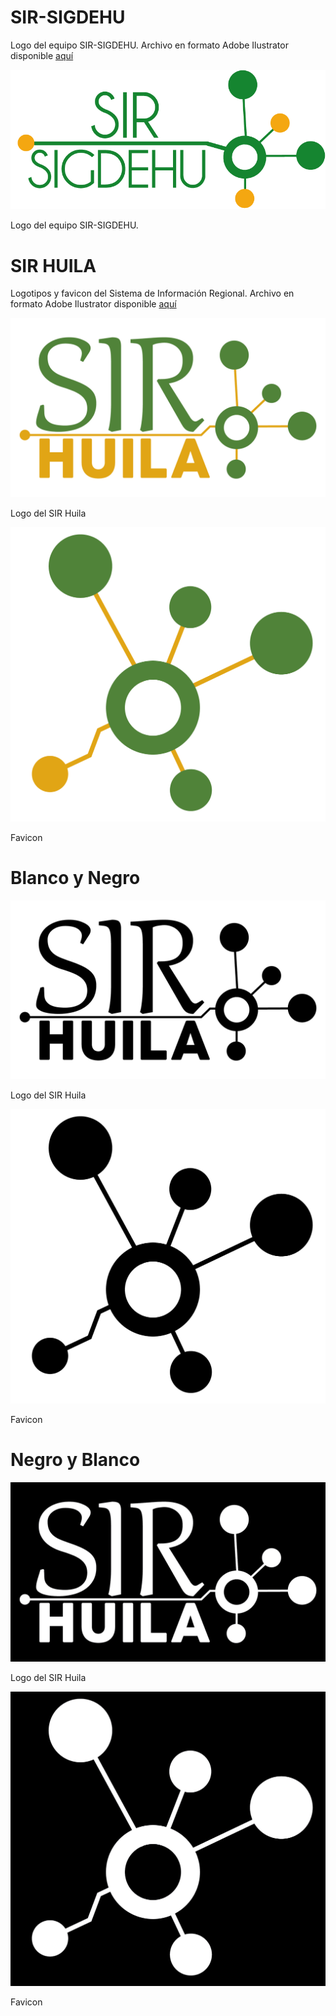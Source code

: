 # SIR-SIGDEHU

Logo del equipo SIR-SIGDEHU. Archivo en formato Adobe Ilustrator disponible [aquí](sir-sigdehu.ai)

![](sir-sigdehu.png)

Logo del equipo SIR-SIGDEHU.


# SIR HUILA

Logotipos y favicon del Sistema de Información Regional. Archivo en formato Adobe Ilustrator disponible [aquí](logo.ai)

![](logo.png)

Logo del SIR Huila

![](favicon.png)

Favicon

# Blanco y Negro

![](logo_wnb.png)

Logo del SIR Huila

![](favicon_wnb.png)

Favicon

# Negro y Blanco

![](logo_bnw.png)

Logo del SIR Huila

![](favicon_bnw.png)

Favicon
